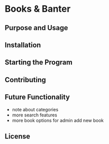 # Books & Banter

## Purpose and Usage

## Installation 

## Starting the Program

## Contributing

## Future Functionality
- note about categories
- more search features
- more book options for admin add new book

## License